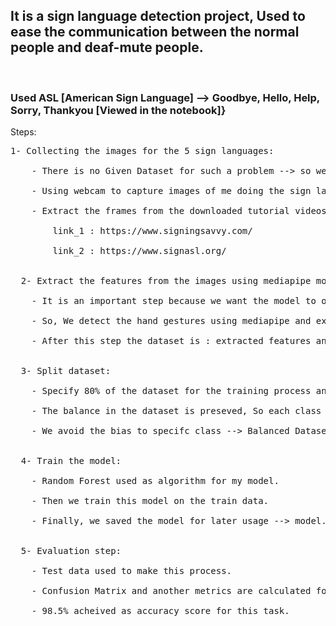 <h2> It is a sign language detection project, Used to ease the communication between the normal people and deaf-mute people.</h2><br><h3> Used ASL [American Sign Language] --> Goodbye, Hello, Help, Sorry, Thankyou [Viewed in the notebook]}</h3>

Steps: <br>
  <pre>1- Collecting the images for the 5 sign languages:<br>
    - There is no Given Dataset for such a problem --> so we have to create own dataset.<br>
    - Using webcam to capture images of me doing the sign langauges.<br>
    - Extract the frames from the downloaded tutorial videos to increase the size of data and apply the variaty in the collceted images.<br>
        link_1 : https://www.signingsavvy.com/<br>
        link_2 : https://www.signasl.org/<br>
  
  2- Extract the features from the images using mediapipe module:<br>
    - It is an important step because we want the model to only focus on a specific place in the image not the whole image.<br>
    - So, We detect the hand gestures using mediapipe and extract the landmarks from both hands then we can use them as a features to train our model.<br>
    - After this step the dataset is : extracted features and labels --> data.pickle file.<br>

  3- Split dataset:<br>
    - Specify 80% of the dataset for the training process and the rest considered as a test data for the final evaluation step.<br>
    - The balance in the dataset is preseved, So each class of the five has the same number of data.<br>
    - We avoid the bias to specifc class --> Balanced Dataset.<br>

  4- Train the model:<br>
    - Random Forest used as algorithm for my model.<br>
    - Then we train this model on the train data.<br>
    - Finally, we saved the model for later usage --> model.pickle.<br>

  5- Evaluation step:<br>
    - Test data used to make this process.<br>
    - Confusion Matrix and another metrics are calculated for this step.<br>
    - 98.5% acheived as accuracy score for this task.<br>

  
